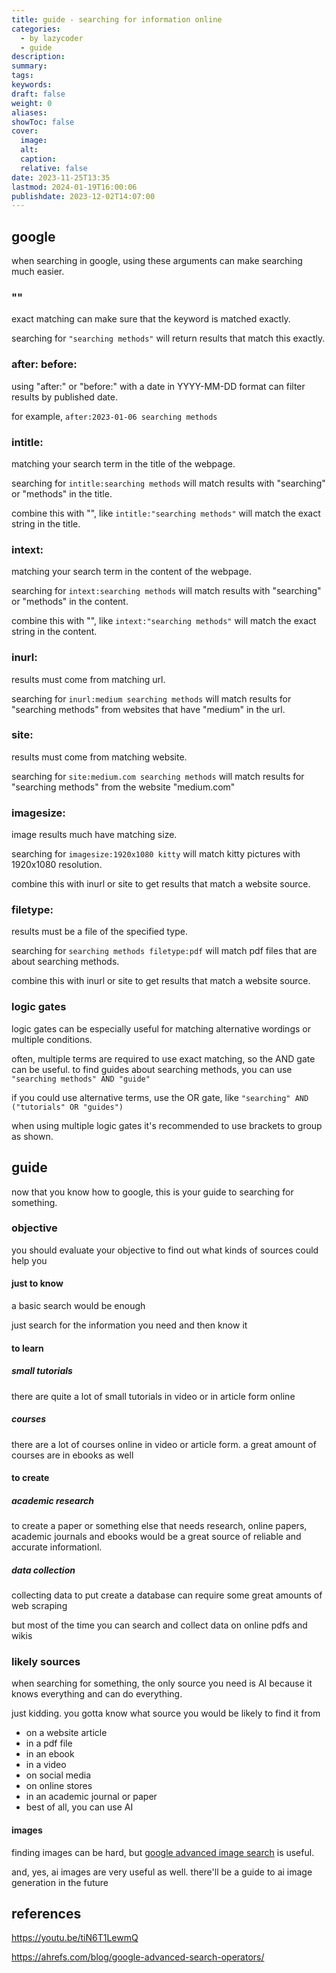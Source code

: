 ```yaml
---
title: guide - searching for information online
categories:
  - by lazycoder
  - guide
description: 
summary: 
tags: 
keywords: 
draft: false
weight: 0
aliases: 
showToc: false
cover:
  image: 
  alt: 
  caption: 
  relative: false
date: 2023-11-25T13:35
lastmod: 2024-01-19T16:00:06
publishdate: 2023-12-02T14:07:00
---
```

## google

when searching in google, using these arguments can make searching much easier.

### ""
exact matching can make sure that the keyword is matched exactly.

searching for `"searching methods"` will return results that match this exactly.

### after: before:
using "after:" or "before:" with a date in YYYY-MM-DD format can filter results by published date.

for example, `after:2023-01-06 searching methods` 

### intitle:
matching your search term in the title of the webpage.

searching for `intitle:searching methods` will match results with "searching" or "methods" in the title.

combine this with "", like `intitle:"searching methods"` will match the exact string in the title.

### intext:
matching your search term in the content of the webpage.

searching for `intext:searching methods` will match results with "searching" or "methods" in the content.

combine this with "", like `intext:"searching methods"` will match the exact string in the content.

### inurl:
results must come from matching url.

searching for `inurl:medium searching methods` will match results for "searching methods" from websites that have "medium" in the url.

### site:
results must come from matching website.

searching for `site:medium.com searching methods` will match results for "searching methods" from the website "medium.com"

### imagesize:
image results much have matching size.

searching for `imagesize:1920x1080 kitty` will match kitty pictures with 1920x1080 resolution.

combine this with inurl or site to get results that match a website source.

### filetype:
results must be a file of the specified type.

searching for `searching methods filetype:pdf` will match pdf files that are about searching methods.

combine this with inurl or site to get results that match a website source.

### logic gates
logic gates can be especially useful for matching alternative wordings or multiple conditions.

often, multiple terms are required to use exact matching, so the AND gate can be useful. to find guides about searching methods, you can use `"searching methods" AND "guide"`

if you could use alternative terms, use the OR gate, like `"searching" AND ("tutorials" OR "guides")`

when using multiple logic gates it's recommended to use brackets to group as shown.

## guide

now that you know how to google, this is your guide to searching for something.

### objective

you should evaluate your objective to find out what kinds of sources could help you

#### just to know

a basic search would be enough

just search for the information you need and then know it

#### to learn

##### small tutorials

there are quite a lot of small tutorials in video or in article form online

##### courses

there are a lot of courses online in video or article form. a great amount of courses are in ebooks as well

#### to create

##### academic research

to create a paper or something else that needs research, online papers, academic journals and ebooks would be a great source of reliable and accurate informationl.

##### data collection

collecting data to put create a database can require some great amounts of web scraping

but most of the time you can search and collect data on online pdfs and wikis



### likely sources

when searching for something, the only source you need is AI because it knows everything and can do everything.

just kidding. you gotta know what source you would be likely to find it from

- on a website article
- in a pdf file
- in an ebook
- in a video
- on social media
- on online stores
- in an academic journal or paper
- best of all, you can use AI

#### images

finding images can be hard, but [google advanced image search](https://www.google.com/advanced_image_search) is useful.

and, yes, ai images are very useful as well. there'll be a guide to ai image generation in the future


## references

<https://youtu.be/tiN6T1LewmQ>

<https://ahrefs.com/blog/google-advanced-search-operators/>

